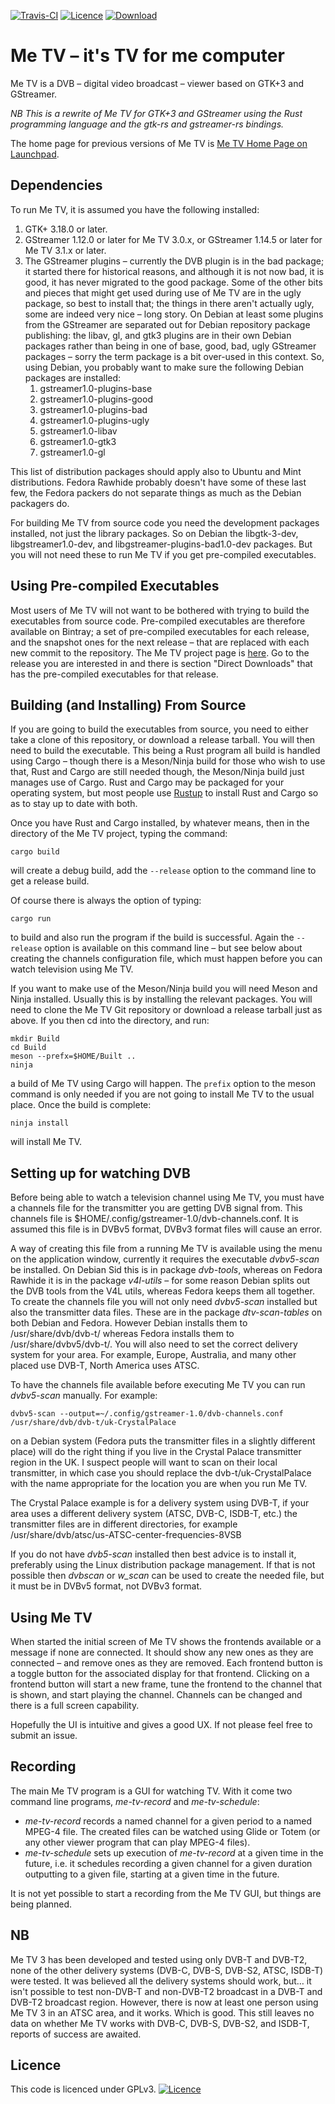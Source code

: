 [![Travis-CI](https://travis-ci.org/Me-TV/Me-TV.svg?branch=master)](https://travis-ci.org/Me-TV/Me-TV)
[![Licence](https://img.shields.io/badge/license-GPL_3-green.svg)](https://www.gnu.org/licenses/gpl-3.0.en.html)
[![Download](https://api.bintray.com/packages/me-tv/Downloads/Me-TV/images/download.svg)](https://bintray.com/me-tv/Downloads/Me-TV)

# Me TV – it's TV for me computer

Me TV is a DVB – digital video broadcast – viewer based on GTK+3 and GStreamer.

*NB This is a rewrite of Me TV for GTK+3 and GStreamer using the Rust programming language and the gtk-rs
and gstreamer-rs bindings.*

The home page for previous versions of Me TV is [Me TV Home Page on Launchpad](http://launchpad.net/me-tv).

## Dependencies

To run Me TV, it is assumed you have the following installed:

1. GTK+ 3.18.0 or later.
1. GStreamer 1.12.0 or later for Me TV 3.0.x, or GStreamer 1.14.5 or later for Me TV 3.1.x or later.
1. The GStreamer plugins – currently the DVB plugin is in the bad package; it started there for historical
reasons, and although it is not now bad, it is good, it has never migrated to the good package. Some of the
other bits and pieces that might get used during use of Me TV are in the ugly package, so best to install
that; the things in there aren't actually ugly, some are indeed very nice – long story. On Debian at least
some plugins from the GStreamer are separated out for Debian repository package publishing: the libav, gl,
and gtk3 plugins are in their own Debian packages rather than being in one of base, good, bad, ugly
GStreamer packages – sorry the term package is a bit over-used in this context. So, using Debian, you
probably want to make sure the following Debian packages are installed:
    1. gstreamer1.0-plugins-base
    1. gstreamer1.0-plugins-good
    1. gstreamer1.0-plugins-bad
    1. gstreamer1.0-plugins-ugly
    1. gstreamer1.0-libav
    1. gstreamer1.0-gtk3
    1. gstreamer1.0-gl

This list of distribution packages should apply also to Ubuntu and Mint distributions. Fedora Rawhide
probably doesn't have some of these last few, the Fedora packers do not separate things as much as the
Debian packagers do.

For building Me TV from source code you need the development packages installed, not just the library
packages. So on Debian the libgtk-3-dev, libgstreamer1.0-dev, and libgstreamer-plugins-bad1.0-dev
packages. But you will not need these to run Me TV if you get pre-compiled executables.

## Using Pre-compiled Executables

Most users of Me TV will not want to be bothered with trying to build the executables from source
code. Pre-compiled executables are therefore available on Bintray; a set of pre-compiled executables for
each release, and the snapshot ones for the next release – that are replaced with each new commit to the
repository. The Me TV project page is [here](https://bintray.com/beta/#/me-tv/Downloads/Me-TV). Go to the
release you are interested in and there is section "Direct Downloads" that has the pre-compiled executables
for that release.

## Building (and Installing) From Source

If you are going to build the executables from source, you need to either take a clone of this repository,
or download a release tarball.  You will then need to build the executable. This being a Rust program all
build is handled using Cargo – though there is a Meson/Ninja build for those who wish to use that, Rust and
Cargo are still needed though, the Meson/Ninja build just manages use of Cargo. Rust and Cargo may be
packaged for your operating system, but most people use [Rustup](https://rustup.rs/) to install Rust and
Cargo so as to stay up to date with both.

Once you have Rust and Cargo installed, by whatever means, then in the directory of the Me TV project,
typing the command:

    cargo build

will create a debug build, add the `--release` option to the command line to get a release build.

Of course there is always the option of typing:

    cargo run

to build and also run the program if the build is successful. Again the `--release` option is available on
this command line – but see below about creating the channels configuration file, which must happen before
you can watch television using Me TV.

If you want to make use of the Meson/Ninja build you will need Meson and Ninja installed. Usually this is by
installing the relevant packages.  You will need to clone the Me TV Git repository or download a release
tarball just as above. If you then cd into the directory, and run:

    mkdir Build
    cd Build
    meson --prefx=$HOME/Built ..
    ninja

a build of Me TV using Cargo will happen. The `prefix` option to the meson command is only needed if you are
not going to install Me TV to the usual place. Once the build is complete:

    ninja install

will install Me TV.

## Setting up for watching DVB

Before being able to watch a television channel using Me TV, you must have a channels file for the
transmitter you are getting DVB signal from. This channels file is
$HOME/.config/gstreamer-1.0/dvb-channels.conf. It is assumed this file is in DVBv5 format, DVBv3 format
files will cause an error.

A way of creating this file from a running Me TV is available using the menu on the application window,
currently it requires the executable _dvbv5-scan_ be installed. On Debian Sid this is in package
_dvb-tools_, whereas on Fedora Rawhide it is in the package _v4l-utils_ – for some reason Debian splits out
the DVB tools from the V4L utils, whereas Fedora keeps them all together. To create the channels file you
will not only need _dvbv5-scan_ installed but also the transmitter data files. These are in the package
_dtv-scan-tables_ on both Debian and Fedora. However Debian installs them to /usr/share/dvb/dvb-t/ whereas
Fedora installs them to /usr/share/dvbv5/dvb-t/. You will also need to set the correct delivery system for
your area. For example, Europe, Australia, and many other placed use DVB-T, North America uses ATSC.

To have the channels file available before executing Me TV you can run _dvbv5-scan_ manually. For example:

    dvbv5-scan --output=~/.config/gstreamer-1.0/dvb-channels.conf /usr/share/dvb/dvb-t/uk-CrystalPalace

on a Debian system (Fedora puts the transmitter files in a slightly different place) will do the right thing
if you live in the Crystal Palace transmitter region in the UK. I suspect people will want to scan on their
local transmitter, in which case you should replace the dvb-t/uk-CrystalPalace with the name appropriate for
the location you are when you run Me TV.

The Crystal Palace example is for a delivery system using DVB-T, if your area uses a different delivery
system (ATSC, DVB-C, ISDB-T, etc.) the transmitter files are in different directories, for example
/usr/share/dvb/atsc/us-ATSC-center-frequencies-8VSB

If you do not have _dvb5-scan_ installed then best advice is to install it, preferably using the Linux
distribution package management. If that is not possible then _dvbscan_ or _w\_scan_ can be used to create
the needed file, but it must be in DVBv5 format, not DVBv3 format.

## Using Me TV

When started the initial screen of Me TV shows the frontends available or a message if none are
connected. It should show any new ones as they are connected – and remove ones as they are removed. Each
frontend button is a toggle button for the associated display for that frontend. Clicking on a frontend
button will start a new frame, tune the frontend to the channel that is shown, and start playing the
channel. Channels can be changed and there is a full screen capability.

Hopefully the UI is intuitive and gives a good UX. If not please feel free to submit an issue.

## Recording

The main Me TV program is a GUI for watching TV. With it come two command line programs,
_me-tv-record_ and _me-tv-schedule_:
- _me-tv-record_ records a named channel for a given period to a named MPEG-4 file. The created files can be
watched using Glide or Totem (or any other viewer program that can play MPEG-4 files).
- _me-tv-schedule_ sets up execution of _me-tv-record_ at a given time in the future, i.e. it schedules
recording a given channel for a given duration outputting to a given file, starting at a given time in the
future.

It is not yet possible to start a recording from the Me TV GUI, but things are being planned.

## NB

Me TV 3 has been developed and tested using only DVB-T and DVB-T2, none of the other delivery systems
(DVB-C, DVB-S, DVB-S2, ATSC, ISDB-T) were tested. It was believed all the delivery systems should work, but…
it isn't possible to test non-DVB-T and non-DVB-T2 broadcast in a DVB-T and DVB-T2 broadcast
region. However, there is now at least one person using Me TV 3 in an ATSC area, and it works. Which is
good. This still leaves no data on whether Me TV works with DVB-C, DVB-S, DVB-S2, and ISDB-T, reports of
success are awaited.

## Licence

This code is licenced under GPLv3.
[![Licence](https://www.gnu.org/graphics/gplv3-127x51.png)](https://www.gnu.org/licenses/gpl-3.0.en.html)
